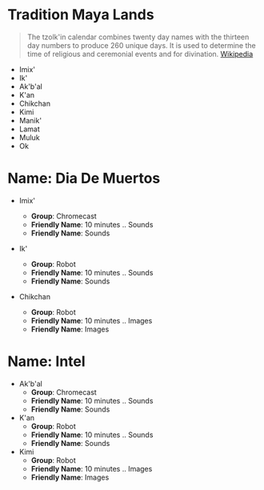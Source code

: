 # Tradition Maya Lands

> The tzolk'in calendar combines twenty day names with the thirteen day numbers to produce 260 unique days. It is used to determine the time of religious and ceremonial events and for divination. [Wikipedia](https://en.wikipedia.org/wiki/Maya_calendar)

- Imix'
- Ik'
- Ak'b'al
- K'an
- Chikchan
- Kimi
- Manik'
- Lamat
- Muluk
- Ok

# Name: Dia De Muertos

- Imix'
  - __Group__: Chromecast
  - __Friendly Name__: 10 minutes .. Sounds
  - __Friendly Name__: Sounds

- Ik'
  - __Group__: Robot
  - __Friendly Name__: 10 minutes .. Sounds
  - __Friendly Name__: Sounds

- Chikchan
  - __Group__: Robot
  - __Friendly Name__: 10 minutes .. Images
  - __Friendly Name__: Images

# Name: Intel

- Ak'b'al
  - __Group__: Chromecast
  - __Friendly Name__: 10 minutes .. Sounds
  - __Friendly Name__: Sounds
- K'an
  - __Group__: Robot
  - __Friendly Name__: 10 minutes .. Sounds
  - __Friendly Name__: Sounds
- Kimi
  - __Group__: Robot
  - __Friendly Name__: 10 minutes .. Images
  - __Friendly Name__: Images
